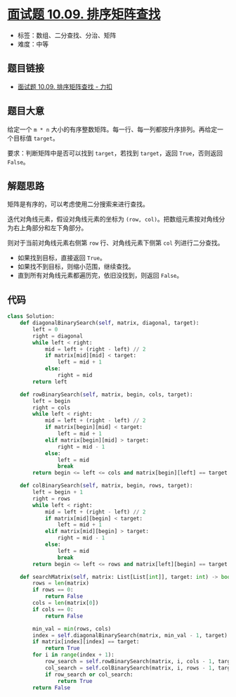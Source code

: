 # [面试题 10.09. 排序矩阵查找](https://leetcode.cn/problems/sorted-matrix-search-lcci/)

- 标签：数组、二分查找、分治、矩阵
- 难度：中等

## 题目链接

- [面试题 10.09. 排序矩阵查找 - 力扣](https://leetcode.cn/problems/sorted-matrix-search-lcci/)

## 题目大意

给定一个 `m * n` 大小的有序整数矩阵。每一行、每一列都按升序排列。再给定一个目标值 `target`。

要求：判断矩阵中是否可以找到 `target`，若找到 `target`，返回 `True`，否则返回 `False`。

## 解题思路

矩阵是有序的，可以考虑使用二分搜索来进行查找。

迭代对角线元素，假设对角线元素的坐标为 `(row, col)`。把数组元素按对角线分为右上角部分和左下角部分。

则对于当前对角线元素右侧第 `row` 行、对角线元素下侧第 `col` 列进行二分查找。

- 如果找到目标，直接返回 `True`。
- 如果找不到目标，则缩小范围，继续查找。
- 直到所有对角线元素都遍历完，依旧没找到，则返回 `False`。

## 代码

```python
class Solution:
    def diagonalBinarySearch(self, matrix, diagonal, target):
        left = 0
        right = diagonal
        while left < right:
            mid = left + (right - left) // 2
            if matrix[mid][mid] < target:
                left = mid + 1
            else:
                right = mid
        return left

    def rowBinarySearch(self, matrix, begin, cols, target):
        left = begin
        right = cols
        while left < right:
            mid = left + (right - left) // 2
            if matrix[begin][mid] < target:
                left = mid + 1
            elif matrix[begin][mid] > target:
                right = mid - 1
            else:
                left = mid
                break
        return begin <= left <= cols and matrix[begin][left] == target

    def colBinarySearch(self, matrix, begin, rows, target):
        left = begin + 1
        right = rows
        while left < right:
            mid = left + (right - left) // 2
            if matrix[mid][begin] < target:
                left = mid + 1
            elif matrix[mid][begin] > target:
                right = mid - 1
            else:
                left = mid
                break
        return begin <= left <= rows and matrix[left][begin] == target

    def searchMatrix(self, matrix: List[List[int]], target: int) -> bool:
        rows = len(matrix)
        if rows == 0:
            return False
        cols = len(matrix[0])
        if cols == 0:
            return False

        min_val = min(rows, cols)
        index = self.diagonalBinarySearch(matrix, min_val - 1, target)
        if matrix[index][index] == target:
            return True
        for i in range(index + 1):
            row_search = self.rowBinarySearch(matrix, i, cols - 1, target)
            col_search = self.colBinarySearch(matrix, i, rows - 1, target)
            if row_search or col_search:
                return True
        return False
```


